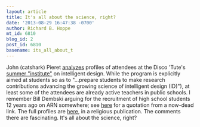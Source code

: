 ```yaml
---
layout: article
title: It's all about the science, right?
date: '2013-08-29 16:47:38 -0700'
author: Richard B. Hoppe
mt_id: 6810
blog_id: 2
post_id: 6810
basename: its_all_about_t
---
```

John (catshark) Pieret [analyzes](http://dododreams.blogspot.com/2013/08/nothing-to-do-with-religion.html) profiles of attendees at the Disco 'Tute's [summer "institute"](http://www.discovery.org/csc/summerseminar/) on intelligent design. While the program is explicitly aimed at students so as to "...prepare students to make research contributions advancing the growing science of intelligent design (ID)"), at least some of the attendees are already active teachers in public schools. I remember Bill Dembski arguing for the recruitment of high school students 12 years ago on ARN somewhere; see [here](http://pandasthumb.org/archives/2004/09/introduction-to.html) for a quotation from a now-dead link. The full profiles are [here](http://www.worldmag.com/2013/08/peeking_outside_the_darwin_cage/page1), in a religious publication. The comments there are fascinating. It's all about the science, right?
